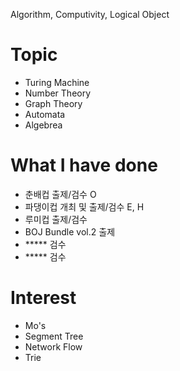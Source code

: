 Algorithm, Computivity, Logical Object

# Topic
- Turing Machine
- Number Theory
- Graph Theory
- Automata
- Algebrea

# What I have done
- 춘배컵 출제/검수 O
- 파댕이컵 개최 및 출제/검수 E, H
- 루미컵 출제/검수
- BOJ Bundle vol.2 출제
- ***** 검수
- ***** 검수

# Interest
- Mo's
- Segment Tree
- Network Flow
- Trie
